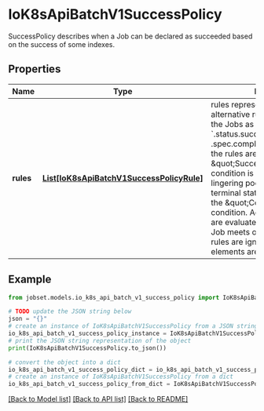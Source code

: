 # IoK8sApiBatchV1SuccessPolicy

SuccessPolicy describes when a Job can be declared as succeeded based on the success of some indexes.

## Properties

Name | Type | Description | Notes
------------ | ------------- | ------------- | -------------
**rules** | [**List[IoK8sApiBatchV1SuccessPolicyRule]**](IoK8sApiBatchV1SuccessPolicyRule.md) | rules represents the list of alternative rules for the declaring the Jobs as successful before &#x60;.status.succeeded &gt;&#x3D; .spec.completions&#x60;. Once any of the rules are met, the \&quot;SucceededCriteriaMet\&quot; condition is added, and the lingering pods are removed. The terminal state for such a Job has the \&quot;Complete\&quot; condition. Additionally, these rules are evaluated in order; Once the Job meets one of the rules, other rules are ignored. At most 20 elements are allowed. | 

## Example

```python
from jobset.models.io_k8s_api_batch_v1_success_policy import IoK8sApiBatchV1SuccessPolicy

# TODO update the JSON string below
json = "{}"
# create an instance of IoK8sApiBatchV1SuccessPolicy from a JSON string
io_k8s_api_batch_v1_success_policy_instance = IoK8sApiBatchV1SuccessPolicy.from_json(json)
# print the JSON string representation of the object
print(IoK8sApiBatchV1SuccessPolicy.to_json())

# convert the object into a dict
io_k8s_api_batch_v1_success_policy_dict = io_k8s_api_batch_v1_success_policy_instance.to_dict()
# create an instance of IoK8sApiBatchV1SuccessPolicy from a dict
io_k8s_api_batch_v1_success_policy_from_dict = IoK8sApiBatchV1SuccessPolicy.from_dict(io_k8s_api_batch_v1_success_policy_dict)
```
[[Back to Model list]](../README.md#documentation-for-models) [[Back to API list]](../README.md#documentation-for-api-endpoints) [[Back to README]](../README.md)


